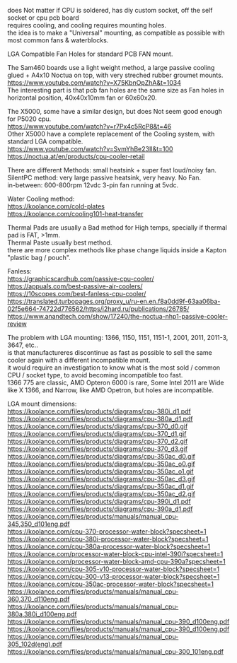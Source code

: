 does Not matter if CPU is soldered, has diy custom socket, off the self socket or cpu pcb board </br>
requires cooling, and cooling requires mounting holes. </br>
the idea is to make a "Universal" mounting, as compatible as possible with most common fans & waterblocks. </br>

LGA Compatible Fan Holes for standard PCB FAN mount. </br>

The Sam460 boards use a light weight method, a large passive cooling glued + A4x10 Noctua on top, with very streched rubber groumet mounts. </br>
https://www.youtube.com/watch?v=X75KbnOpZhA&t=1034 </br>
The interesting part is that pcb fan holes are the same size as Fan holes in horizontal position, 40x40x10mm fan or 60x60x20. </br>

The X5000, some have a similar design, but does Not seem good enough for P5020 cpu.  </br>
https://www.youtube.com/watch?v=r7Px4c5RcP8&t=46 </br>
Other X5000 have a complete replacement of the Cooling system, with standard LGA compatible. </br>
https://www.youtube.com/watch?v=SvmYhBe23II&t=100 </br>
https://noctua.at/en/products/cpu-cooler-retail </br>

There are different Methods: small heatsink + super fast loud/noisy fan. </br>
SilentPC method: very large passive heatsink, very heavy. No Fan. </br>
in-between: 600-800rpm 12vdc 3-pin fan running at 5vdc. </br>

Water Cooling method: </br>
https://koolance.com/cold-plates </br>
https://koolance.com/cooling101-heat-transfer </br>

Thermal Pads are usually a Bad method for High temps, specially if thermal pad is FAT, >1mm. </br>
Thermal Paste usually best method. </br>
there are more complex methods like phase change liquids inside a Kapton "plastic bag / pouch". </br>

Fanless: </br>
https://graphicscardhub.com/passive-cpu-cooler/ </br>
https://appuals.com/best-passive-air-coolers/ </br>
https://10scopes.com/best-fanless-cpu-cooler/ </br>
https://translated.turbopages.org/proxy_u/ru-en.en.f8a0dd9f-63aa06ba-02f5e664-74722d776562/https/i2hard.ru/publications/26785/ </br>
https://www.anandtech.com/show/17240/the-noctua-nhp1-passive-cooler-review </br>

The problem with LGA mounting: 1366, 1150, 1151, 1151-1, 2001, 2011, 2011-3, 3647, etc.. </br>
is that manufactureres discontinue as fast as possible to sell the same cooler again with a different incompatible mount. </br>
it would require an investigation to know what is the most sold / common CPU / socket type, to avoid becoming incompatible too fast. </br>
1366 775 are classic, AMD Opteron 6000 is rare, Some Intel 2011 are Wide like X 1366, and Narrow, like AMD Opetron, but holes are incompatible. </br> 

LGA mount dimensions: </br>
https://koolance.com/files/products/diagrams/cpu-380i_d1.pdf </br>
https://koolance.com/files/products/diagrams/cpu-380a_d1.pdf </br>
https://koolance.com/files/products/diagrams/cpu-370_d0.gif </br>
https://koolance.com/files/products/diagrams/cpu-370_d1.gif </br>
https://koolance.com/files/products/diagrams/cpu-370_d2.gif </br>
https://koolance.com/files/products/diagrams/cpu-370_d3.gif </br>
https://koolance.com/files/products/diagrams/cpu-350ac_d0.gif </br>
https://koolance.com/files/products/diagrams/cpu-350ac_o0.gif </br>
https://koolance.com/files/products/diagrams/cpu-350ac_o1.gif </br>
https://koolance.com/files/products/diagrams/cpu-350ac_d3.gif </br>
https://koolance.com/files/products/diagrams/cpu-350ac_d1.gif </br>
https://koolance.com/files/products/diagrams/cpu-350ac_d2.gif </br>
https://koolance.com/files/products/diagrams/cpu-390i_d1.pdf </br>
https://koolance.com/files/products/diagrams/cpu-390a_d1.pdf </br>
https://koolance.com/files/products/manuals/manual_cpu-345,350_d101eng.pdf </br>
https://koolance.com/cpu-370-processor-water-block?specsheet=1 </br>
https://koolance.com/cpu-380i-processor-water-block?specsheet=1 </br>
https://koolance.com/cpu-380a-processor-water-block?specsheet=1 </br>
https://koolance.com/processor-water-block-cpu-intel-390i?specsheet=1 </br>
https://koolance.com/processor-water-block-amd-cpu-390a?specsheet=1 </br>
https://koolance.com/cpu-305-v10-processor-water-block?specsheet=1 </br>
https://koolance.com/cpu-300-v13-processor-water-block?specsheet=1 </br>
https://koolance.com/cpu-350ac-processor-water-block?specsheet=1 </br>
https://koolance.com/files/products/manuals/manual_cpu-360,370_d110eng.pdf </br>
https://koolance.com/files/products/manuals/manual_cpu-380a,380i_d100eng.pdf </br>
https://koolance.com/files/products/manuals/manual_cpu-390_d100eng.pdf </br>
https://koolance.com/files/products/manuals/manual_cpu-390_d100eng.pdf </br>
https://koolance.com/files/products/manuals/manual_cpu-305_102d(eng).pdf </br>
https://koolance.com/files/products/manuals/manual_cpu-300_101eng.pdf </br>
